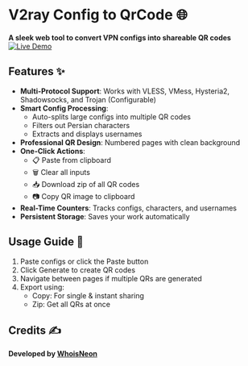 # V2ray Config to QrCode 🌐

**A sleek web tool to convert VPN configs into shareable QR codes** [![Live Demo](https://img.shields.io/badge/Demo-Live%20Demo-green?style=for-the-badge)](https://whoisneon.github.io/cfg2qr)

## Features ✨

- **Multi-Protocol Support**: Works with VLESS, VMess, Hysteria2, Shadowsocks, and Trojan (Configurable)
- **Smart Config Processing**:
  - Auto-splits large configs into multiple QR codes
  - Filters out Persian characters
  - Extracts and displays usernames
- **Professional QR Design**: Numbered pages with clean background
- **One-Click Actions**:
  - 📋 Paste from clipboard
  - 🗑️ Clear all inputs
  - 📥 Download zip of all QR codes
  - 📷 Copy QR image to clipboard
- **Real-Time Counters**: Tracks configs, characters, and usernames
- **Persistent Storage**: Saves your work automatically

## Usage Guide 🚀

1. Paste configs or click the Paste button
2. Click Generate to create QR codes
3. Navigate between pages if multiple QRs are generated
4. Export using:
   - Copy: For single & instant sharing
   - Zip: Get all QRs at once

## Credits ✍️

**Developed by [WhoisNeon](https://github.com/WhoisNeon)**
